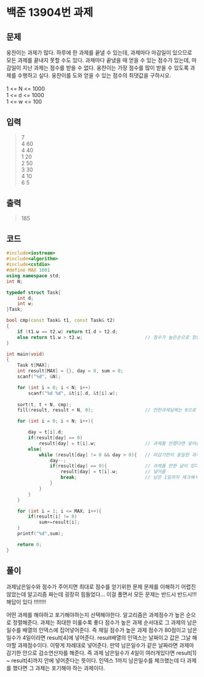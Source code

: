 # 백준 13904번 과제
## 문제
웅찬이는 과제가 많다. 하루에 한 과제를 끝낼 수 있는데, 
과제마다 마감일이 있으므로 모든 과제를 끝내지 못할 수도 있다. 
과제마다 끝냈을 때 얻을 수 있는 점수가 있는데, 마감일이 지난 과제는 점수를 받을 수 없다.
웅찬이는 가장 점수를 많이 받을 수 있도록 과제를 수행하고 싶다.
웅찬이를 도와 얻을 수 있는 점수의 최댓값을 구하시오. </br></br>
1 <= N <= 1000</br>
1 <= d <= 1000</br>
1 <= w <= 100</br>

## 입력
>7</br> 
4 60</br>
4 40</br>
1 20</br>
2 50</br>
3 30</br>
4 10</br>
6 5</br>

## 출력
> 185
## 코드
```c++
#include<iostream>
#include<algorithm>
#include<cstdio>
#define MAX 1001
using namespace std;
int N;

typedef struct Task{
    int d;
    int w;
}Task;

bool cmp(const Task& t1, const Task& t2)
{
    if (t1.w == t2.w) return t1.d > t2.d;
    else return t1.w > t2.w;                       // 점수가 높은순으로 정렬~~~~
}

int main(void)
{
    Task t[MAX];
    int result[MAX] = {}, day = 0, sum = 0;
    scanf("%d", &N);

    for (int i = 0; i < N; i++)
        scanf("%d %d", &t[i].d, &t[i].w);
        
    sort(t, t + N, cmp);
    fill(result, result + N, 0);                   // 안한과제날짜는 0으로 표시

    for (int i = 0; i < N; i++){

        day = t[i].d;            
        if(result[day] == 0)
            result[day] = t[i].w;                  // 과제를 안했다면 넣어줌
        else{
            while (result[day] != 0 && day > 0){   // 마감기한이 동일한 과제가있다면 그 날 안으로 해야할 날짜를 찾는다.
                day--;                             
                if(result[day] == 0){              // 과제를 안한 날이 있다면
                    result[day] = t[i].w;          // 넣어줌 
                    break;                         // 남은 1일까지 체크해서 모두 과제날짜가 있다면 그 과제는 포기해야할 과제
                }
            }
        }
    }

    for (int i = 1; i <= MAX; i++){
        if(result[i] != 0)
            sum+=result[i];        
    }
    printf("%d",sum);

    return 0;
}
```
## 풀이
과제남은일수와 점수가 주어지면 최대로 점수를 얻기위한 문제
문제를 이해하기 어렵진 않았는데 알고리즘 짜는데 굉장히 힘들었다...
이걸 풀면서 모든 문제는 반드시 반드시!!! 해답이 있다 !!!!!!!! </br>

어떤 과제를 해야하고 포기해야하는지 선택해야한다.
알고리즘은 과제점수가 높은 순으로 정렬해준다.
과제는 최대한 미룰수록 좋다
점수가 높은 과제 순서대로 그 과제의 남은일수를 배열의 인덱스에 집어넣어준다.
즉 제일 점수가 높은 과제 점수가 80점이고 남은일수가 4일이라면 result[4]에 넣어준다.
result배열의 인덱스는 날짜이고 값은 그날 해야할 과제점수이다.
이렇게 차례대로 넣어준다. 
만약 남은일수가 같은 날짜라면 과제마감기한 안으로 감소연산자를 해준다.
즉 과제 남은일수가 4일이 여러개있다면 result[1] ~ result[4]까지 안에 넣어준다는 뜻이다.
인덱스 1까지 남은일수를 체크했는데 다 과제를 했다면 그 과제는 포기해야 하는 과제이다.


